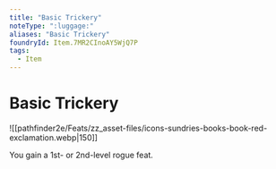 ```yaml
---
title: "Basic Trickery"
noteType: ":luggage:"
aliases: "Basic Trickery"
foundryId: Item.7MR2CInoAY5WjQ7P
tags:
  - Item
---
```


# Basic Trickery
![[pathfinder2e/Feats/zz_asset-files/icons-sundries-books-book-red-exclamation.webp|150]]

You gain a 1st- or 2nd-level rogue feat.

